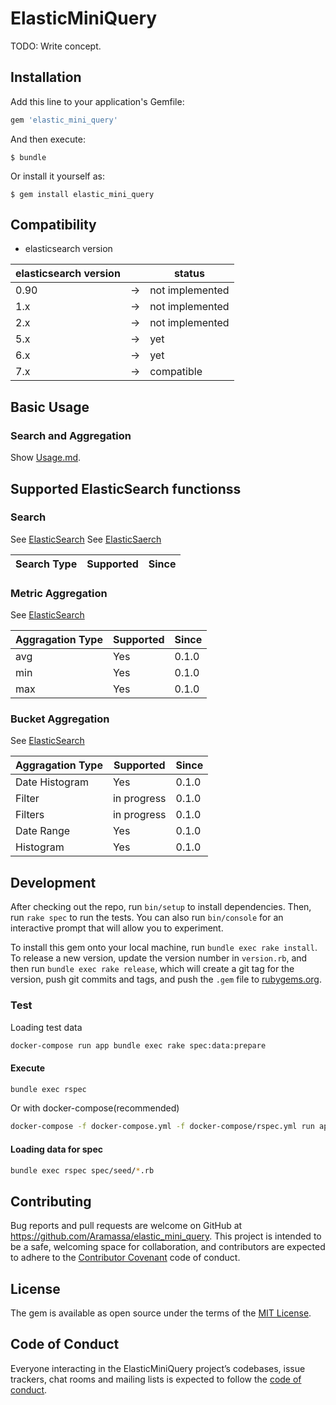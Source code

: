 # ElasticMiniQuery

TODO: Write concept.

## Installation

Add this line to your application's Gemfile:

```ruby
gem 'elastic_mini_query'
```

And then execute:

    $ bundle

Or install it yourself as:

    $ gem install elastic_mini_query

## Compatibility

* elasticsearch version

|elasticsearch version| |status|
|---|---|---|
|0.90|→|not implemented|
|1.x|→|not implemented|
|2.x|→|not implemented|
|5.x|→|yet|
|6.x|→|yet|
|7.x|→|compatible|

## Basic Usage

### Search and Aggregation

Show [Usage.md](https://github.com/[USERNAME]/elastic_mini_query/blob/master/docs/Usage.md).

## Supported ElasticSearch functionss

### Search

See [ElasticSearch](https://www.elastic.co/guide/en/elasticsearch/reference/7.1/search.html)
See [ElasticSaerch](https://www.elastic.co/guide/en/elasticsearch/reference/7.1/query-dsl.html)

|Search Type|Supported|Since|
|---|---|---|

### Metric Aggregation

See [ElasticSearch](https://www.elastic.co/guide/en/elasticsearch/reference/7.1/search-aggregations-metrics.html)

|Aggragation Type|Supported|Since|
|---|---|---|
|avg|Yes|0.1.0|
|min|Yes|0.1.0|
|max|Yes|0.1.0|

### Bucket Aggregation

See [ElasticSearch](https://www.elastic.co/guide/en/elasticsearch/reference/7.1/search-aggregations-bucket.html)

|Aggragation Type|Supported|Since|
|---|---|---|
|Date Histogram|Yes|0.1.0|
|Filter|in progress|0.1.0|  
|Filters|in progress|0.1.0|  
|Date Range|Yes|0.1.0|  
|Histogram|Yes|0.1.0|  


## Development

After checking out the repo, run `bin/setup` to install dependencies. Then, run `rake spec` to run the tests. You can also run `bin/console` for an interactive prompt that will allow you to experiment.

To install this gem onto your local machine, run `bundle exec rake install`. To release a new version, update the version number in `version.rb`, and then run `bundle exec rake release`, which will create a git tag for the version, push git commits and tags, and push the `.gem` file to [rubygems.org](https://rubygems.org).

### Test

Loading test data

```sh
docker-compose run app bundle exec rake spec:data:prepare
```

#### Execute

```sh
bundle exec rspec
```

Or with docker-compose(recommended)

```sh
docker-compose -f docker-compose.yml -f docker-compose/rspec.yml run app
```

#### Loading data for spec

```sh
bundle exec rspec spec/seed/*.rb
```

## Contributing

Bug reports and pull requests are welcome on GitHub at https://github.com/Aramassa/elastic_mini_query. This project is intended to be a safe, welcoming space for collaboration, and contributors are expected to adhere to the [Contributor Covenant](http://contributor-covenant.org) code of conduct.

## License

The gem is available as open source under the terms of the [MIT License](https://opensource.org/licenses/MIT).

## Code of Conduct

Everyone interacting in the ElasticMiniQuery project’s codebases, issue trackers, chat rooms and mailing lists is expected to follow the [code of conduct](https://github.com/Aramassa/elastic_mini_query/blob/master/CODE_OF_CONDUCT.md).
